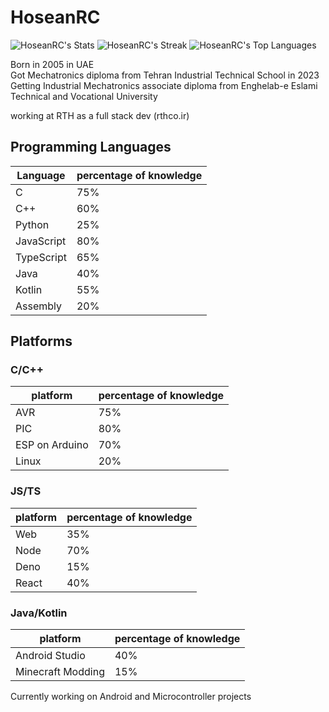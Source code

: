 # HoseanRC

![HoseanRC's Stats](https://github-readme-stats.vercel.app/api?username=HoseanRC&theme=react&show_icons=true&hide_border=false&count_private=true)
![HoseanRC's Streak](https://github-readme-streak-stats.herokuapp.com/?user=HoseanRC&theme=react&hide_border=false)
![HoseanRC's Top Languages](https://github-readme-stats.vercel.app/api/top-langs/?username=HoseanRC&theme=react&show_icons=true&hide_border=false&layout=compact)

Born in 2005 in UAE  
Got Mechatronics diploma from Tehran Industrial Technical School in 2023  
Getting Industrial Mechatronics associate diploma from Enghelab-e Eslami Technical and Vocational University

working at RTH as a full stack dev (rthco.ir)

## Programming Languages
| Language | percentage of knowledge |
|---|---|
| C | 75% |
| C++ | 60% |
| Python | 25% |
| JavaScript | 80% |
| TypeScript | 65% |
| Java | 40% |
| Kotlin | 55% |
| Assembly | 20% |

## Platforms

### C/C++
| platform | percentage of knowledge |
|---|---|
| AVR | 75% |
| PIC | 80% |
| ESP on Arduino | 70% |
| Linux | 20% |

### JS/TS
| platform | percentage of knowledge |
|---|---|
| Web | 35% |
| Node | 70% |
| Deno | 15% |
| React | 40% |

### Java/Kotlin
| platform | percentage of knowledge |
|---|---|
| Android Studio | 40% |
| Minecraft Modding | 15% |

Currently working on Android and Microcontroller projects

